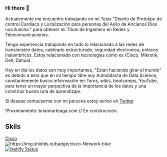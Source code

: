 ### Hi there 👋

<!--
**Briannfern/Briannfern** is a ✨ _special_ ✨ repository because its `README.md` (this file) appears on your GitHub profile.>

Here are some ideas to get you started:

- 🔭 I’m currently working on ...
- 🌱 I’m currently learning ...
- 👯 I’m looking to collaborate on ...
- 🤔 I’m looking for help with ...
- 💬 Ask me about ...
- 📫 How to reach me: ...
- 😄 Pronouns: ...
- ⚡ Fun fact: ...
-->

Actualemente me encuentro trabajando en mi Tesis "Diseño de Prototipo de control Cardiaco y Localización para personas del Asilo de Ancianos Dios nos ilumina." para obtener mi Titulo de Ingeniero en Redes y Telecomunicaciones.

Tengo experiencia trabajando en todo lo relacionado a las redes de  transimisión datos, cableado estructurado, seguridad electronica, enlaces inalambricos.
Estoy relacionado con tecnologias como es (Cisco, Mikrotik, Dell, Dahua).

Hoy en dia los datos son muy importantes, "Estan haciendo girar el mundo" es debido a esto que en mi tiempo libre soy Autodidacta de Data Science, constantemente busco información en: foros, wikis, bootcamps, YouTube,  para tener un mayor perpectiva de la importancia de los datos y una constriuir buena ruta de aprendizaje.

Si deseas contactarme con mi persona estoy activo en [Twitter](https://twitter.com/Briann74673953)

!Proximamente: briannarteaga.com // En construcción. 


## Skils
[Cisco](https://img.shields.io/badge/Cisco-023e8a?style=for-the-badge$&logo=https://img.shields.io/badge/cisco-Network-blue)</br>
<img alt="https://img.shields.io/badge/cisco-Network-blue" src="https://img.shields.io/github/downloads/Briannfern/Briannfern/total?label=Network&logo=Cisco&style=for-the-badge">
</br>
[![Netlify Status](https://api.netlify.com/api/v1/badges/1cbf6f47-75b2-4960-a784-1674a5328378/deploy-status)](https://app.netlify.com/sites/briannarteaga/deploys)



